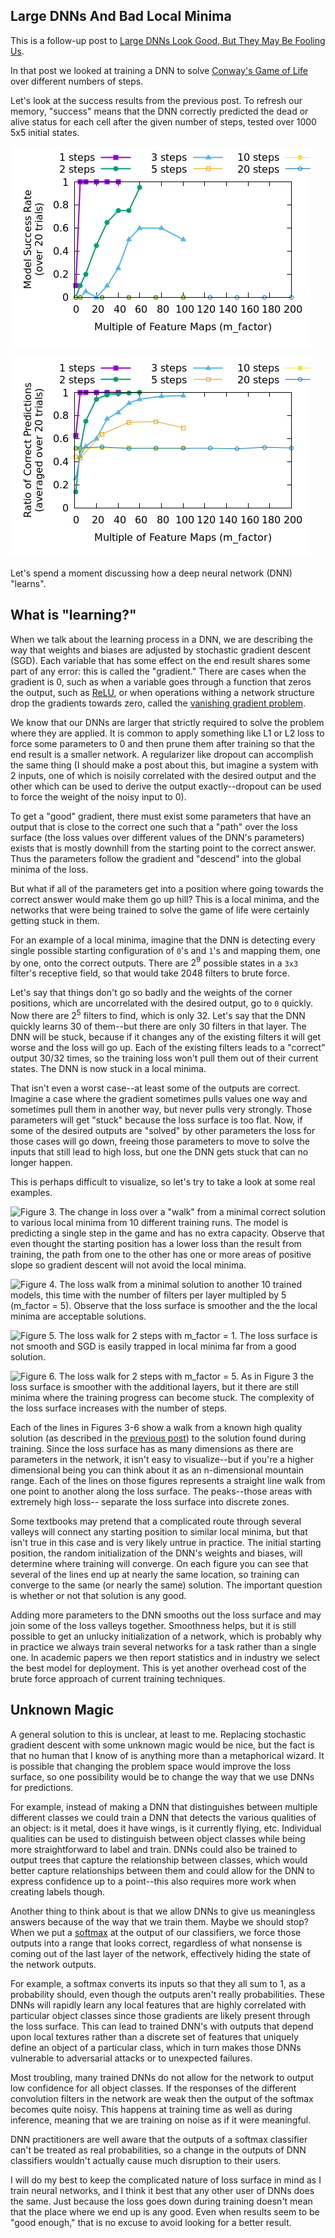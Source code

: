Large DNNs And Bad Local Minima
-------------------------------

This is a follow-up post to [Large DNNs Look Good, But They May Be Fooling Us](20230828-LargeDNNsLookGood--TheyMayBeFoolingUs.html).

In that post we looked at training a DNN to solve [Conway's Game of Life](https://en.wikipedia.org/wiki/Conway%27s_Game_of_Life) over different numbers of steps.

Let's look at the success results from the previous post. To refresh our memory, "success" means
that the DNN correctly predicted the dead or alive status for each cell after the given number of
steps, tested over 1000 5x5 initial states.

![Figure 1. Likelihood of complete model success over 1000 tests after training to predict more steps steps in the Game of Life. Success drops with increased steps.](figures/1_depth_gol_results_line.png)

![Figure 2. The success rates for individual tiles over all of the 20 trained models. A success rate of 0.5 is what we expect if the network is just "guessing".](figures/1_depth_gol_results_line_avg.png)

Let's spend a moment discussing how a deep neural network (DNN) "learns".

## What is "learning?"

When we talk about the learning process in a DNN, we are describing the way that weights and biases
are adjusted by stochastic gradient descent (SGD). Each variable that has some effect on the end
result shares some part of any error: this is called the "gradient." There are cases when the
gradient is 0, such as when a variable goes through a function that zeros the output, such as [ReLU](https://pytorch.org/docs/stable/generated/torch.nn.ReLU.html),
or when operations withing a network structure drop the gradients towards zero, called the [vanishing
gradient problem](https://en.wikipedia.org/wiki/Vanishing_gradient_problem).

We know that our DNNs are larger that strictly required to solve the problem where they are applied.
It is common to apply something like L1 or L2 loss to force some parameters to 0 and then prune them
after training so that the end result is a smaller network. A regularizer like dropout can
accomplish the same thing (I should make a post about this, but imagine a system with 2 inputs, one
of which is noisily correlated with the desired output and the other which can be used to derive the
output exactly--dropout can be used to force the weight of the noisy input to 0).

To get a "good" gradient, there must exist some parameters that have an output that is close to the
correct one such that a "path" over the loss surface (the loss values over different values of the
DNN's parameters) exists that is mostly downhill from the
starting point to the correct answer. Thus the parameters follow the gradient and "descend" into the
global minima of the loss.

But what if all of the parameters get into a position where going towards the correct answer
would make them go up hill? This is a local minima, and the networks that were being trained to
solve the game of life were certainly getting stuck in them.

For an example of a local minima, imagine that the DNN is detecting every single possible starting
configuration of `0`'s and `1`'s and mapping them, one by one, onto the correct outputs. There are
$2^9$ possible states in a `3x3` filter's receptive field, so that would take 2048 filters to brute
force.

Let's say that things don't go so badly and the weights of the corner positions, which are
uncorrelated with the desired output, go to `0` quickly. Now there are $2^5$ filters to find, which
is only 32. Let's say that the DNN quickly learns 30 of them--but there are only 30 filters in that
layer. The DNN will be stuck, because if it changes any of the existing filters it will get worse
and the loss will go up.
Each of the existing filters leads to a "correct" output $30/32$ times, so the training loss won't
pull them out of their current states. The DNN is now stuck in a local minima.

That isn't even a worst case--at least some of the outputs are correct. Imagine a case where the
gradient sometimes pulls values one way and sometimes pull them in another way, but never pulls very
strongly. Those parameters will get "stuck" because the loss surface is too flat. Now, if some of
the desired outputs are "solved" by other parameters the loss for those cases will go down, freeing
those parameters to move to solve the inputs that still lead to high loss, but one the DNN gets
stuck that can no longer happen.

This is perhaps difficult to visualize, so let's try to take a look at some real examples.

![Figure 3. The change in loss over a "walk" from a minimal correct solution to various local minima
from 10 different training runs. The model is predicting a single step in the game and has no extra
capacity. Observe that even thought the starting position has a lower loss than the result from
training, the path from one to the other has one or more areas of positive slope so gradient
descent will not avoid the local minima.](figures/bad_to_good_walk_step1_mfactor1.png)

![Figure 4. The loss walk from a minimal solution to another 10 trained models, this time with
the number of filters per layer multipled by 5 (m_factor = 5). Observe that the loss surface is
smoother and the the local minima are acceptable solutions.](figures/bad_to_good_walk_step1_mfactor5.png)

![Figure 5. The loss walk for 2 steps with m_factor = 1. The loss surface is not smooth and SGD is
easily trapped in local minima far from a good solution.](figures/bad_to_good_walk_step2_mfactor1.png)

![Figure 6. The loss walk for 2 steps with m_factor = 5. As in Figure 3 the loss surface is smoother
with the additional layers, but it there are still minima where the training progress can become
stuck. The complexity of the loss surface increases with the number of steps.](figures/bad_to_good_walk_step2_mfactor5.png)

Each of the lines in Figures 3-6 show a walk from a known high quality solution (as described in the
[previous post](20230828-LargeDNNsLookGood--TheyMayBeFoolingUs.html)) to the solution found during
training. Since the loss surface has as many dimensions as there are parameters in the network, it
isn't easy to visualize--but if you're a higher dimensional being you can think about it as an
n-dimensional mountain range. Each of the lines on those figures represents a straight line walk
from one point to another along the loss surface. The peaks--those areas with extremely high loss--
separate the loss surface into discrete zones.

Some textbooks may pretend that a complicated route through several valleys will connect any
starting position to similar local minima, but that isn't true in this case and is very likely
untrue in practice. The initial starting position, the random initialization of the DNN's weights
and biases, will determine where training will converge. On each figure you can see that several of
the lines end up at nearly the same location, so training can converge to the same (or nearly the
same) solution. The important question is whether or not that solution is any good.

Adding more parameters to the DNN smooths out the loss surface and may join some of
the loss valleys together. Smoothness helps, but it is still possible to get an unlucky
initialization of a network, which is probably why in practice we always train several networks for
a task rather than a single one. In academic papers we then report statistics and in industry we
select the best model for deployment. This is yet another overhead cost of the brute force approach
of current training techniques.

## Unknown Magic

A general solution to this is unclear, at least to me. Replacing stochastic gradient descent with
some unknown magic would be nice, but the fact is that no human that I know of is anything more than
a metaphorical wizard. It is possible that changing the problem space would improve the loss
surface, so one possibility would be to change the way that we use DNNs for predictions.

For example, instead of making a DNN that distinguishes between multiple different classes we could
train a DNN that detects the various qualities of an object: is it metal, does it have wings, is it
currently flying, etc. Individual qualities can be used to distinguish between object classes while
being more straightforward to label and train. DNNs could also be trained to output trees that
capture the relationship between classes, which would better capture relationships between them and
could allow for the DNN to express confidence up to a point--this also requires more work when
creating labels though.

Another thing to think about is that we allow DNNs to give us meaningless answers because of the way
that we train them. Maybe we should stop? When we put a
[softmax](https://pytorch.org/docs/stable/generated/torch.nn.functional.softmax.html) at the output
of our classifiers, we force those outputs into a range that looks correct, regardless of what
nonsense is coming out of the last layer of the network, effectively hiding the state of the
network outputs.

For example, a softmax converts its inputs so that they all sum to 1, as a probability should, even
though the outputs aren't really probabilities. These DNNs will rapidly learn any local features
that are highly correlated with particular object classes since those gradients are likely present
through the loss surface. This can lead to trained DNN's with outputs that depend upon local
textures rather than a discrete set of features that uniquely define an object of a particular
class, which in turn makes those DNNs vulnerable to adversarial attacks or to unexpected failures.

Most troubling, many trained DNNs do not allow for the network to output low confidence for all
object classes. If the responses of the different convolution filters in the network are weak then
the output of the softmax becomes quite noisy. This happens at training time as well as during
inference, meaning that we are training on noise as if it were meaningful.

DNN practitioners are well aware that the outputs of a softmax classifier can't be treated as real
probabilities, so a change in the outputs of DNN classifiers wouldn't actually cause much disruption
to their users.

I will do my best to keep the complicated nature of loss surface in mind as I train neural networks,
and I think it best that any other user of DNNs does the same. Just because the loss goes down
during training doesn't mean that the place where we end up is any good. Even when results seem to
be "good enough," that is no excuse to avoid looking for a better result.

<!-- mention GANs that generated arms attached to dumbells when the network was just supposed to
generate the dumbells -->

<!-- TODO Add in some random walks to show how the surface changes in different random directions.  -->

<!-- Summarize previous results -- larger networks seem to get better, but are very inefficient -->

<!-- talk about minima, global and local -->

<!-- try to initialize the middle of the network to the correct state, see what happens -->

<!-- probably need to present results for 10 or 20 steps. May need to add those to previous post too -->

<!-- create a new loss metric that produces smooth walks. This is the stuff in
create_subproblem_model.py -->

<!-- is it worth taking some time to talk about the projections actually being done to solve this
problem? If the solution has something to do with the complexity of the deformation of the input
space then maybe -->
